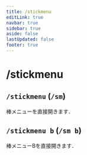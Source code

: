 ```yaml
---
title: /stickmenu
editLink: true
navbar: true
sidebar: true
aside: false
lastUpdated: false
footer: true
---
```


# /stickmenu <Badge type="info" text="SeichiAssist" />

## `/stickmenu` (`/sm`)

棒メニューを直接開きます．

## `/stickmenu b` (`/sm b`)

棒メニューBを直接開きます．